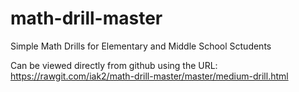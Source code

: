 # math-drill-master
Simple  Math Drills for Elementary and Middle School Sctudents

Can be viewed directly from github using the URL:
https://rawgit.com/iak2/math-drill-master/master/medium-drill.html
